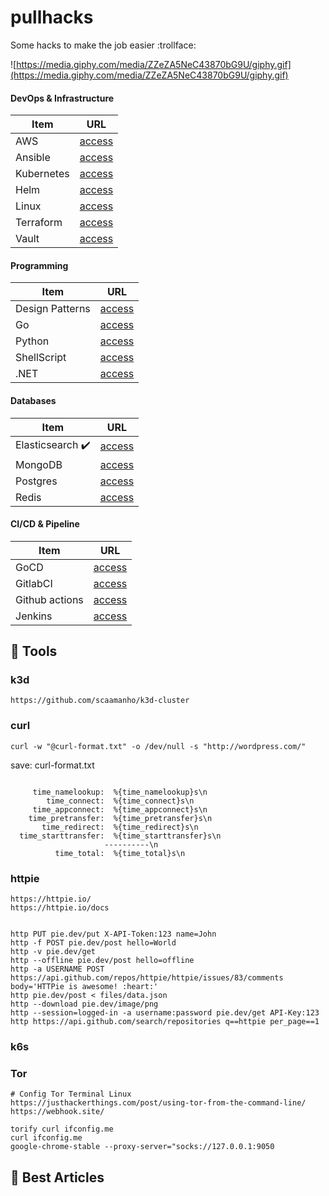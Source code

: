 # pullhacks

Some hacks to make the job easier :trollface:

![https://media.giphy.com/media/ZZeZA5NeC43870bG9U/giphy.gif](https://media.giphy.com/media/ZZeZA5NeC43870bG9U/giphy.gif)

#### DevOps & Infrastructure

Item                              | URL
--------------------------------- | -------------
AWS                               | [access](https://portswigger.net/web-security)
Ansible                           | [access](https://portswigger.net/web-security)
Kubernetes                        | [access](https://portswigger.net/web-security)
Helm                              | [access](https://portswigger.net/web-security)
Linux                             | [access](https://portswigger.net/web-security)
Terraform                         | [access](https://portswigger.net/web-security)
Vault                             | [access](https://portswigger.net/web-security)

#### Programming

Item                              | URL
--------------------------------- | -------------
Design Patterns                   | [access](https://portswigger.net/web-security)
Go                                | [access](https://portswigger.net/web-security)
Python                            | [access](https://portswigger.net/web-security)
ShellScript                       | [access](https://portswigger.net/web-security)
.NET                              | [access](https://portswigger.net/web-security)

#### Databases

Item                              | URL
--------------------------------- | -------------
Elasticsearch :heavy_check_mark:  | [access](https://github.com/apolzek/pullhacks/tree/main/technology-wiki/databases/elasticsearch)
MongoDB                           | [access](https://portswigger.net/web-security)
Postgres                          | [access](https://portswigger.net/web-security)
Redis                             | [access](https://portswigger.net/web-security)

#### CI/CD & Pipeline

Item                              | URL
--------------------------------- | -------------
GoCD                              | [access](https://portswigger.net/web-security)
GitlabCI                          | [access](https://portswigger.net/web-security)
Github actions                    | [access](https://portswigger.net/web-security)
Jenkins                           | [access](https://portswigger.net/web-security)

## :bookmark: Tools

### k3d

```
https://github.com/scaamanho/k3d-cluster

```

### curl

```
curl -w "@curl-format.txt" -o /dev/null -s "http://wordpress.com/"
```

save: curl-format.txt

```

     time_namelookup:  %{time_namelookup}s\n
        time_connect:  %{time_connect}s\n
     time_appconnect:  %{time_appconnect}s\n
    time_pretransfer:  %{time_pretransfer}s\n
       time_redirect:  %{time_redirect}s\n
  time_starttransfer:  %{time_starttransfer}s\n
                     ----------\n
          time_total:  %{time_total}s\n
```

### httpie

```
https://httpie.io/
https://httpie.io/docs


http PUT pie.dev/put X-API-Token:123 name=John
http -f POST pie.dev/post hello=World
http -v pie.dev/get
http --offline pie.dev/post hello=offline
http -a USERNAME POST https://api.github.com/repos/httpie/httpie/issues/83/comments body='HTTPie is awesome! :heart:'
http pie.dev/post < files/data.json
http --download pie.dev/image/png
http --session=logged-in -a username:password pie.dev/get API-Key:123
http https://api.github.com/search/repositories q==httpie per_page==1
```

### k6s

### Tor

```
# Config Tor Terminal Linux
https://justhackerthings.com/post/using-tor-from-the-command-line/
https://webhook.site/

torify curl ifconfig.me
curl ifconfig.me
google-chrome-stable --proxy-server="socks://127.0.0.1:9050
```

## :bookmark: Best Articles